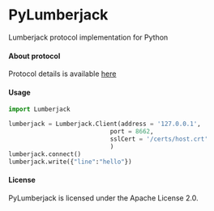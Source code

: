 # PyLumberjack
Lumberjack protocol implementation for Python



#### About protocol
Protocol details is available [here](https://github.com/elastic/logstash-forwarder/blob/master/PROTOCOL.md)

#### Usage

```python
import Lumberjack

lumberjack = Lumberjack.Client(address = '127.0.0.1',
                            port = 8662,
                            sslCert = '/certs/host.crt'
                            )
lumberjack.connect()
lumberjack.write({"line":"hello"})
```

#### License
PyLumberjack is licensed under the Apache License 2.0.
